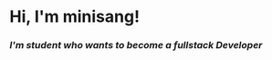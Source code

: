 <h1>Hi, I'm minisang!</h1>
<em>
  <p>
    <h3>I'm student who wants to become a fullstack Developer</h3>
  </p>
</em>
